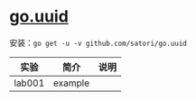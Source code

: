# [go.uuid](https://github.com/satori/go.uuid)
安装：`go get -u -v github.com/satori/go.uuid`

|实验|简介|说明|
|---|---|---|
|lab001|example| |